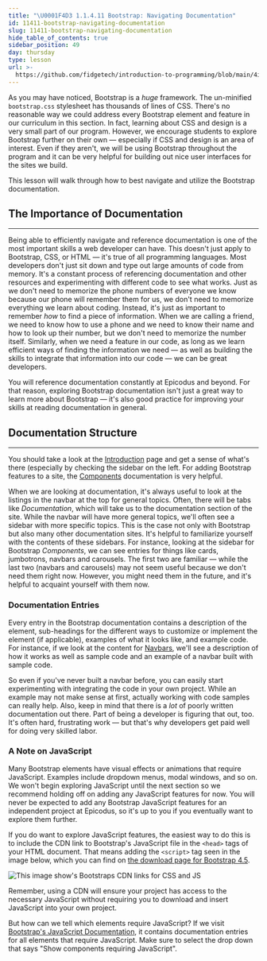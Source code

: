 ```yaml
---
title: "\U0001F4D3 1.1.4.11 Bootstrap: Navigating Documentation"
id: 11411-bootstrap-navigating-documentation
slug: 11411-bootstrap-navigating-documentation
hide_table_of_contents: true
sidebar_position: 49
day: thursday
type: lesson
url: >-
  https://github.com/fidgetech/introduction-to-programming/blob/main/4i_bootstrap_navigating_documentation.md
---
```


As you may have noticed, Bootstrap is a _huge_ framework. The un-minified `bootstrap.css` stylesheet has thousands of lines of CSS. There's no reasonable way we could address every Bootstrap element and feature in our curriculum in this section. In fact, learning about CSS and design is a very small part of our program. However, we encourage students to explore Bootstrap further on their own — especially if CSS and design is an area of interest. Even if they aren't, we will be using Bootstrap throughout the program and it can be very helpful for building out nice user interfaces for the sites we build.

This lesson will walk through how to best navigate and utilize the Bootstrap documentation.

## The Importance of Documentation

---

Being able to efficiently navigate and reference documentation is one of the most important skills a web developer can have. This doesn't just apply to Bootstrap, CSS, or HTML — it's true of all programming languages. Most developers don't just sit down and type out large amounts of code from memory. It's a constant process of referencing documentation and other resources and experimenting with different code to see what works. Just as we don't need to memorize the phone numbers of everyone we know because our phone will remember them for us, we don't need to memorize everything we learn about coding. Instead, it's just as important to remember _how_ to find a piece of information. When we are calling a friend, we need to know how to use a phone and we need to know their name and how to look up their number, but we don't need to memorize the number itself. Similarly, when we need a feature in our code, as long as we learn efficient ways of finding the information we need — as well as building the skills to integrate that information into our code — we can be great developers.

You will reference documentation constantly at Epicodus and beyond. For that reason, exploring Bootstrap documentation isn't just a great way to learn more about Bootstrap — it's also good practice for improving your skills at reading documentation in general.

## Documentation Structure

---

You should take a look at the [Introduction](https://getbootstrap.com/docs/4.5/getting-started/introduction/) page and get a sense of what's there (especially by checking the sidebar on the left. For adding Bootstrap features to a site, the [Components](http://getbootstrap.com/components/) documentation is very helpful.

When we are looking at documentation, it's always useful to look at the listings in the navbar at the top for general topics. Often, there will be tabs like _Documentation_, which will take us to the documentation section of the site. While the navbar will have more general topics, we'll often see a sidebar with more specific topics. This is the case not only with Bootstrap but also many other documentation sites. It's helpful to familiarize yourself with the contents of these sidebars. For instance, looking at the sidebar for Bootstrap _Components_, we can see entries for things like cards, jumbotrons, navbars and carousels. The first two are familiar — while the last two (navbars and carousels) may not seem useful because we don't need them right now. However, you might need them in the future, and it's helpful to acquaint yourself with them now.

### Documentation Entries

Every entry in the Bootstrap documentation contains a description of the element, sub-headings for the different ways to customize or implement the element (if applicable), examples of what it looks like, and example code. For instance, if we look at the content for [Navbars](https://getbootstrap.com/docs/4.5/components/navbar/), we'll see a description of how it works as well as sample code and an example of a navbar built with sample code.

So even if you've never built a navbar before, you can easily start experimenting with integrating the code in your own project. While an example may not make sense at first, actually working with code samples can really help. Also, keep in mind that there is a _lot_ of poorly written documentation out there. Part of being a developer is figuring that out, too. It's often hard, frustrating work — but that's why developers get paid well for doing very skilled labor.

### A Note on JavaScript

Many Bootstrap elements have visual effects or animations that require JavaScript. Examples include dropdown menus, modal windows, and so on.  We won't begin exploring JavaScript until the next section so we recommend holding off on adding any JavaScript features for now. You will never be expected to add any Bootstrap JavaScript features for an independent project at Epicodus, so it's up to you if you eventually want to explore them further.

If you do want to explore JavaScript features, the easiest way to do this is to include the CDN link to Bootstrap's JavaScript file in the `<head>` tags of your HTML document. That means adding the `<script>` tag seen in the image below, which you can find on [the download page for Bootstrap 4.5](https://getbootstrap.com/docs/4.5/getting-started/download/#jsdelivr).

![This image show's Bootstraps CDN links for CSS and JS](https://learnhowtoprogram.s3.us-west-2.amazonaws.com/bootstrap-cdn-with-jsdeliver.png)

Remember, using a CDN will ensure your project has access to the necessary JavaScript without requiring you to download and insert JavaScript into your own project.

But how can we tell which elements require JavaScript? If we visit [Bootstrap's JavaScript Documentation](https://getbootstrap.com/docs/4.5/getting-started/introduction/#components), it contains documentation entries for all elements that require JavaScript. Make sure to select the drop down that says "Show components requiring JavaScript".
